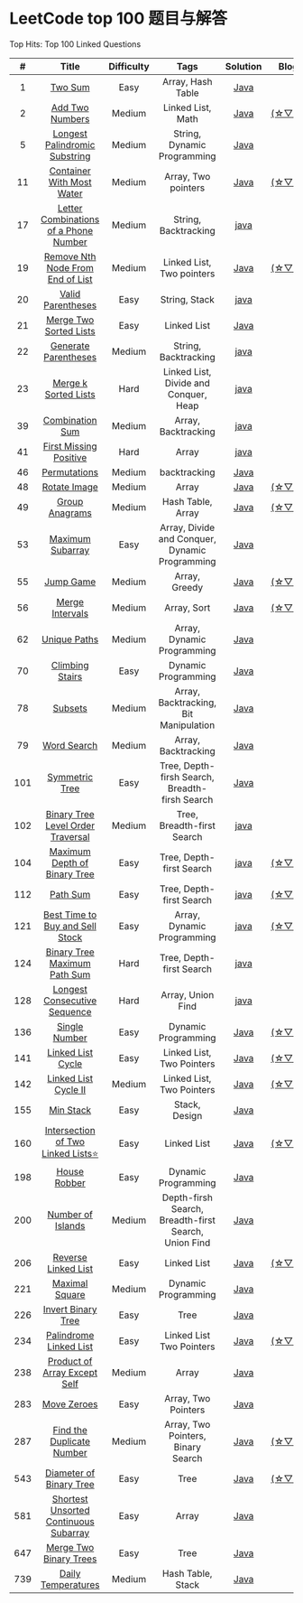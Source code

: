 # LeetCode top 100 题目与解答

Top Hits: Top 100 Linked Questions 

|#|Title|Difficulty|Tags|Solution|Blog|
|:--:|:--:|:--:|:--:|:--:|:--:|
|1|[Two Sum](https://leetcode.com/problems/two-sum/)|Easy|Array, Hash Table|[Java](https://github.com/Parallelline1996/Leetcode/blob/master/Problems/src/main/java/page1/N1_TwoSum.java)||
|2|[Add Two Numbers](https://leetcode.com/problems/add-two-numbers/)|Medium| Linked List, Math|[Java](https://github.com/Parallelline1996/Leetcode/blob/master/Problems/src/main/java/page1/N2_AddTwoNumbers.java)|[(☆▽☆)](https://blog.csdn.net/Applying/article/details/102790203)|
|5|[Longest Palindromic Substring](https://leetcode.com/problems/longest-palindromic-substring/)|Medium| String, Dynamic Programming|[Java](https://github.com/Parallelline1996/Leetcode/blob/master/Problems/src/main/java/page1/N5_LongestPalindromicSubstring.java)||
|11|[Container With Most Water](https://leetcode.com/problems/container-with-most-water/)|Medium|Array, Two pointers|[Java](https://github.com/Parallelline1996/Leetcode/blob/master/Problems/src/main/java/page1/N11_ContainerWithMostWater.java)|[(☆▽☆)](https://blog.csdn.net/Applying/article/details/103438904)||
|17|[Letter Combinations of a Phone Number](https://leetcode.com/problems/letter-combinations-of-a-phone-number/)|Medium|String, Backtracking|[java](https://github.com/Parallelline1996/Leetcode/blob/master/Problems/src/main/java/page1/N17_LetterCombinationsOfAPhoneNumber.java)|
|19|[Remove Nth Node From End of List](https://leetcode.com/problems/remove-nth-node-from-end-of-list/)|Medium|Linked List, Two pointers|[Java](https://github.com/Parallelline1996/Leetcode/blob/master/Problems/src/main/java/page1/N19_RemoveNthNodeFromEndOfList.java)|[(☆▽☆)](https://blog.csdn.net/Applying/article/details/84586515)||
|20|[Valid Parentheses](https://leetcode.com/problems/valid-parentheses/)|Easy|String, Stack|[java](https://github.com/Parallelline1996/Leetcode/blob/master/Problems/src/main/java/page1/N20_ValidParentheses.java)||
|21|[Merge Two Sorted Lists](https://leetcode.com/problems/merge-two-sorted-lists/)|Easy|Linked List|[Java](https://github.com/Parallelline1996/Leetcode/blob/master/Problems/src/main/java/page1/N21_MergeTwoSortedLists.java)||
|22|[Generate Parentheses](https://leetcode.com/problems/generate-parentheses/)|Medium|String, Backtracking|[java](https://github.com/Parallelline1996/Leetcode/blob/master/Problems/src/main/java/page1/N22_GenerateParentheses.java)||
|23|[Merge k Sorted Lists](https://leetcode.com/problems/generate-parentheses/)|Hard|Linked List, Divide and Conquer, Heap|[java](https://github.com/Parallelline1996/Leetcode/blob/master/Problems/src/main/java/page1/N23_MergekSortedLists.java)||
|39|[Combination Sum](https://leetcode.com/problems/combination-sum/)|Medium|Array, Backtracking|[java](https://github.com/Parallelline1996/Leetcode/blob/master/Problems/src/main/java/page1/N39_CombinationSum.java)||
|41|[First Missing Positive](https://leetcode.com/problems/first-missing-positive/)|Hard|Array|[java](https://github.com/Parallelline1996/Leetcode/blob/master/Problems/src/main/java/page1/N41_FirstMissingPositive.java)||
|46|[Permutations](https://leetcode.com/problems/permutations/)|Medium|backtracking|[Java](https://github.com/Parallelline1996/Leetcode/blob/master/Problems/src/main/java/page1/N46_Permutations.java)|
|48|[Rotate Image](https://leetcode.com/problems/rotate-image/)|Medium|Array|[Java](https://github.com/Parallelline1996/Leetcode/blob/master/Problems/src/main/java/page1/N48_RotateImage.java)|[(☆▽☆)](https://(☆▽☆).csdn.net/Applying/article/details/104082957)|
|49|[Group Anagrams](https://leetcode.com/problems/group-anagrams/)|Medium| Hash Table, Array|[Java](https://github.com/Parallelline1996/Leetcode/blob/master/Problems/src/main/java/page1/N49_GroupAnagrams.java)|[(☆▽☆)](https://blog.csdn.net/Applying/article/details/103441429)|
|53|[Maximum Subarray](https://leetcode.com/problems/maximum-subarray/)|Easy|Array, Divide and Conquer, Dynamic Programming|[Java](https://github.com/Parallelline1996/LeetCode/blob/master/Problems/src/main/java/page1/N53_MaximumSubarray.java)|
|55|[Jump Game](https://leetcode.com/problems/jump-game/)|Medium|Array, Greedy|[Java](https://github.com/Parallelline1996/Leetcode/blob/master/Problems/src/main/java/page1/N55_JumpGame.java)|[(☆▽☆)](https://blog.csdn.net/Applying/article/details/104026257)|
|56|[Merge Intervals](https://leetcode.com/problems/merge-intervals/)|Medium|Array, Sort|[Java](https://github.com/Parallelline1996/Leetcode/blob/master/Problems/src/main/java/page1/N56_MergeIntervals.java)|[(☆▽☆)](https://blog.csdn.net/Applying/article/details/104853293)|
|62|[Unique Paths](https://leetcode.com/problems/unique-paths/)|Medium|Array, Dynamic Programming|[Java](https://github.com/Parallelline1996/Leetcode/blob/master/Problems/src/main/java/page1/N62_UniquePaths.java)||
|70|[Climbing Stairs](https://leetcode.com/problems/climbing-stairs/)|Easy|Dynamic Programming|[Java](https://github.com/Parallelline1996/Leetcode/blob/master/Problems/src/main/java/page1/N70_ClimbingStairs.java)||
|78|[Subsets](https://leetcode.com/problems/subsets/)|Medium|Array, Backtracking, Bit Manipulation|[Java](https://github.com/Parallelline1996/Leetcode/blob/master/Problems/src/main/java/page1/N78_Subsets.java)||
|79|[Word Search](https://leetcode.com/problems/word-search/)|Medium|Array, Backtracking|[Java](https://github.com/Parallelline1996/Leetcode/blob/master/Problems/src/main/java/page1/N79_WordSearch.java)||
|101|[Symmetric Tree](https://leetcode.com/problems/symmetric-tree/)|Easy|Tree, Depth-firsh Search, Breadth-firsh Search|[Java](https://github.com/Parallelline1996/Leetcode/blob/master/Problems/src/main/java/page2/N101_SymmetricTree.java)||
|102|[Binary Tree Level Order Traversal](https://leetcode.com/problems/binary-tree-level-order-traversal/)|Medium|Tree, Breadth-first Search|[java](https://github.com/Parallelline1996/Leetcode/blob/master/Problems/src/main/java/page2/N102_BinaryTreeLevelOrderTraversal.java)| 
|104|[Maximum Depth of Binary Tree](https://leetcode.com/problems/maximum-depth-of-binary-tree/)|Easy|Tree, Depth-first Search|[java](https://github.com/Parallelline1996/Leetcode/blob/master/Problems/src/main/java/page2/N104_MaximumDepthOfBinaryTree.java)|[(☆▽☆)](https://blog.csdn.net/Applying/article/details/85059690)|
|112|[Path Sum](https://leetcode.com/problems/path-sum/)|Easy|Tree, Depth-first Search|[java](https://github.com/Parallelline1996/Leetcode/blob/master/Problems/src/main/java/page2/N112_PathSum.java)|[(☆▽☆)](https://blog.csdn.net/Applying/article/details/85059690)|
|121|[Best Time to Buy and Sell Stock](https://leetcode.com/problems/best-time-to-buy-and-sell-stock/)|Easy|Array, Dynamic Programming|[java](https://github.com/Parallelline1996/Leetcode/blob/master/Problems/src/main/java/page2/N121_BestTimetoBuyandSellStock.java)|[(☆▽☆)](https://blog.csdn.net/Applying/article/details/105306635)
|124|[Binary Tree Maximum Path Sum](https://leetcode.com/problems/binary-tree-maximum-path-sum/)|Hard|Tree, Depth-first Search|[java](https://github.com/Parallelline1996/Leetcode/blob/master/Problems/src/main/java/page2/N124_BinaryTreeMaximumPathSum.java)|
|128|[Longest Consecutive Sequence](https://leetcode.com/problems/longest-consecutive-sequence/)|Hard|Array, Union Find|[java](https://github.com/Parallelline1996/Leetcode/blob/master/Problems/src/main/java/page2/N128_LongestConsecutiveSequence.java)|
|136|[Single Number](https://leetcode.com/problems/single-number/)|Easy|Dynamic Programming|[Java](https://github.com/Parallelline1996/Leetcode/blob/master/Problems/src/main/java/page2/N136_SingleNumber.java)|[(☆▽☆)](https://blog.csdn.net/Applying/article/details/83154282)|
|141|[Linked List Cycle](https://leetcode.com/problems/linked-list-cycle/)|Easy|Linked List, Two Pointers|[Java](https://github.com/Parallelline1996/Leetcode/blob/master/Problems/src/main/java/page2/N141_LinkedListCycle.java)|[(☆▽☆)](https://blog.csdn.net/Applying/article/details/84586515)|
|142|[Linked List Cycle II](https://leetcode.com/problems/linked-list-cycle-ii/)|Medium|Linked List, Two Pointers|[Java](https://github.com/Parallelline1996/Leetcode/blob/master/Problems/src/main/java/page2/N142_LinkedListCycleII.java)|[(☆▽☆)](https://blog.csdn.net/Applying/article/details/84586515)|
|155|[Min Stack](https://leetcode.com/problems/min-stack/)|Easy|Stack, Design|[Java](https://github.com/Parallelline1996/Leetcode/blob/master/Problems/src/main/java/page2/N155_MinStack.java)||
|160|[Intersection of Two Linked Lists⭐](https://leetcode.com/problems/intersection-of-two-linked-lists/)|Easy|Linked List|[Java](https://github.com/Parallelline1996/Leetcode/blob/master/Problems/src/main/java/page2/N160_IntersectionOfTwoLinkedLists.java)|[(☆▽☆)](https://blog.csdn.net/Applying/article/details/84586515)|
|198|[House Robber](https://leetcode.com/problems/house-robber/)|Easy|Dynamic Programming|[Java](https://github.com/Parallelline1996/Leetcode/blob/master/Problems/src/main/java/page2/N198_HouseRobber.java)|
|200|[Number of Islands](https://leetcode.com/problems/number-of-islands/)|Medium|Depth-firsh Search, Breadth-first Search, Union Find|[Java](https://github.com/Parallelline1996/Leetcode/blob/master/Problems/src/main/java/page2/N200_NumberOfIslands.java)|
|206|[Reverse Linked List](https://leetcode.com/problems/reverse-linked-list/)|Easy|Linked List|[Java](https://github.com/Parallelline1996/Leetcode/blob/master/Problems/src/main/java/page3/N206_ReverseLinkedList.java)|[(☆▽☆)](https://blog.csdn.net/Applying/article/details/84586515)|
|221|[Maximal Square](https://leetcode.com/problems/maximal-square/)|Medium|Dynamic Programming|[Java](https://github.com/Parallelline1996/Leetcode/blob/master/Problems/src/main/java/page3/N217_ContainsDuplicate.java)|
|226|[Invert Binary Tree](https://leetcode.com/problems/invert-binary-tree/)|Easy|Tree|[Java](https://github.com/Parallelline1996/Leetcode/blob/master/Problems/src/main/java/page3/N226_InvertBinaryTree.java)|
|234|[Palindrome Linked List](https://leetcode.com/problems/palindrome-linked-list/)|Easy|Linked List Two Pointers|[Java](https://github.com/Parallelline1996/Leetcode/blob/master/Problems/src/main/java/page3/N234_PalindromeLinkedList.java)|[(☆▽☆)](https://blog.csdn.net/Applying/article/details/84586515)|
|238|[Product of Array Except Self](https://leetcode.com/problems/product-of-array-except-self/)|Medium|Array|[Java](https://github.com/Parallelline1996/Leetcode/blob/master/Problems/src/main/java/page3/N238_ProductOfArrayExceptSelf.java)||
|283|[Move Zeroes](https://leetcode.com/problems/move-zeroes/)|Easy|Array, Two Pointers|[Java](https://github.com/Parallelline1996/Leetcode/blob/master/Problems/src/main/java/page3/N283_MoveZeroes.java)||
|287|[Find the Duplicate Number](https://leetcode.com/problems/find-the-duplicate-number/)|Medium|Array, Two Pointers, Binary Search|[Java](https://github.com/Parallelline1996/Leetcode/blob/master/Problems/src/main/java/page3/N287_FindTheDuplicateNumber.java)|[(☆▽☆)](https://blog.csdn.net/Applying/article/details/104012405)|
|543|[Diameter of Binary Tree](https://leetcode.com/problems/diameter-of-binary-tree/)|Easy|Tree|[Java](https://github.com/Parallelline1996/Leetcode/blob/master/Problems/src/main/java/page6/N543_DiameterOfBinaryTree.java)|[(☆▽☆)](https://blog.csdn.net/Applying/article/details/85059690)|
|581|[Shortest Unsorted Continuous Subarray](https://leetcode.com/problems/shortest-unsorted-continuous-subarray/)|Easy|Array|[Java](https://github.com/Parallelline1996/Leetcode/blob/master/Problems/src/main/java/page6/N581_ShortestUnsortedContinuousSubarray.java)||
|647|[Merge Two Binary Trees](https://leetcode.com/problems/merge-two-binary-trees/)|Easy|Tree|[Java](https://github.com/Parallelline1996/Leetcode/blob/master/Problems/src/main/java/page7/N617_MergeTwoBinaryTrees.java)||
|739|[Daily Temperatures](https://leetcode.com/problems/daily-temperatures/)|Medium| Hash Table, Stack|[Java](https://github.com/Parallelline1996/Leetcode/blob/master/Problems/src/main/java/page8/N739_DailyTemperatures.java)||